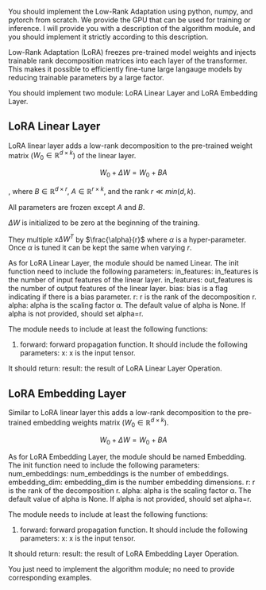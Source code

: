 You should implement the Low-Rank Adaptation using python, numpy, and pytorch from scratch. We provide the GPU that can be used for training or inference.
I will provide you with a description of the algorithm module, and you should implement it strictly according to this description. 
 

Low-Rank Adaptation (LoRA) freezes pre-trained model weights and injects trainable rank decomposition matrices into each layer of the transformer. This makes it possible to efficiently fine-tune large langauge models by reducing trainable parameters by a large factor.

You should implement two module: LoRA Linear Layer and LoRA Embedding Layer.

## LoRA Linear Layer

LoRA linear layer adds a low-rank decomposition to the pre-trained
    weight matrix ($W_0 \in \mathbb{R}^{d \times k}$)
    of the linear layer.

$$W_0 + \Delta W = W_0 + BA$$

, where $B \in \mathbb{R}^{d \times r}$, $A \in \mathbb{R}^{r \times k}$,
     and the rank $r \ll min(d, k)$.

All parameters are frozen except $A$ and $B$.

$\Delta W$ is initialized to be zero at the beginning of the training.

They multiple $x \Delta W^T$ by $\frac{\alpha}{r}$ where $\alpha$ is a hyper-parameter.
    Once $\alpha$ is tuned it can be kept the same when varying $r$.

As for LoRA Linear Layer, the module should be named Linear.
The init function need to include the following parameters:
in_features: in_features is the number of input features of the linear layer.
in_features: out_features is the number of output features of the linear layer.
bias: bias is a flag indicating if there is a bias parameter.
r: r is the rank of the decomposition r.
alpha: alpha is the scaling factor α. The default value of alpha is None. If alpha is not provided, should set alpha=r. 

The module needs to include at least the following functions:
1. forward: forward propagation function. 
It should include the following parameters:
x: x is the input tensor.

It should return:
result: the result of LoRA Linear Layer Operation.

## LoRA Embedding Layer

Similar to LoRA linear layer this adds a low-rank decomposition to the pre-trained
    embedding weights matrix ($W_0 \in \mathbb{R}^{d \times k}$).

$$W_0 + \Delta W = W_0 + BA$$

As for LoRA Embedding Layer, the module should be named Embedding.
The init function need to include the following parameters:
num_embeddings: num_embeddings is the number of embeddings.
embedding_dim: embedding_dim is the number embedding dimensions.
r: r is the rank of the decomposition r.
alpha: alpha is the scaling factor α. The default value of alpha is None. If alpha is not provided, should set alpha=r. 

The module needs to include at least the following functions:
1. forward: forward propagation function. 
It should include the following parameters:
x: x is the input tensor.

It should return:
result: the result of LoRA Embedding Layer Operation.


You just need to implement the algorithm module; no need to provide corresponding examples.